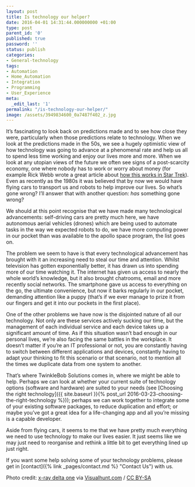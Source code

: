 ```yaml
---
layout: post
title: Is technology our helper?
date: 2016-04-01 14:31:44.000000000 +01:00
type: post
parent_id: '0'
published: true
password: ''
status: publish
categories:
- General-technology
tags:
- Automation
- Home_Automation
- Integration
- Programming
- User_Experience
meta:
  _edit_last: '1'
permalink: "/is-technology-our-helper/"
image: /assets/3949834600_0a7487f402_z.jpg
---
```

It’s fascinating to look back on predictions made and to see how close they were, particularly when those predictions relate to technology. When we look at the predictions made in the 50s, we see a hugely optimistic view of how technology was going to advance at a phenomenal rate and help us all to spend less time working and enjoy our lives more and more. When we look at any utopian views of the future we often see signs of a post-scarcity economy, one where nobody has to work or worry about money (for example Rick Webb wrote a great article about [how this works in Star Trek](https://medium.com/@RickWebb/the-economics-of-star-trek-29bab88d50#.dl2yinprd)). Even as recently as the 1980s it was believed that by now we would have flying cars to transport us and robots to help improve our lives. So what’s gone wrong? I’ll answer that with another question: _has_ something gone wrong?

<!--more-->

We should at this point recognise that we have made many technological advancements: self-driving cars are pretty much here, we have autonomous aerial vehicles (drones) which are being used to automate tasks in the way we expected robots to do, we have more computing power in our pocket than was available to the apollo space program, the list goes on.

The problem we seem to have is that every technological advancement has brought with it an increasing need to steal our time and attention. Whilst television has gotten exponentially better, it has drawn us into spending more of our time watching it. The internet has given us access to nearly the whole world’s knowledge, but it also brought chatrooms, email and more recently social networks. The smartphone gave us access to everything on the go, the ultimate convenience, but now it barks regularly in our pocket, demanding attention like a puppy (that’s if we ever manage to prize it from our fingers and get it into our pockets in the first place).

One of the other problems we have now is the disjointed nature of all our technology. Not only are these services actively sucking our time, but the management of each individual service and each device takes up a significant amount of time. As if this situation wasn’t bad enough in our personal lives, we’re also facing the same battles in the workplace. It doesn’t matter if you’re an IT professional or not, you are constantly having to switch between different applications and devices, constantly having to adapt your thinking to fit this scenario or that scenario, not to mention all the times we duplicate data from one system to another.

That’s where TwinkleBob Solutions comes in, where we might be able to help. Perhaps we can look at whether your current suite of technology options (software and hardware) are suited to your needs (see [Choosing the right technology]({{ site.baseurl }}{% post_url 2016-03-23-choosing-the-right-technology %})); perhaps we can work together to integrate some of your existing software packages, to reduce duplication and effort; or maybe you’ve got a great idea for a life-changing app and all you’re missing is a capable developer.

Aside from flying cars, it seems to me that we have pretty much everything we need to use technology to make our lives easier. It just seems like we may just need to reorganise and rethink a little bit to get everything lined up just right.

If you want some help solving some of your technology problems, please get in [contact]({% link _pages/contact.md %} "Contact Us") with us.

Photo credit: [x-ray delta one](https://www.flickr.com/photos/x-ray_delta_one/3949834600/) via [Visualhunt.com](https://visualhunt.com/) / [CC BY-SA](http://creativecommons.org/licenses/by-sa/2.0/)
